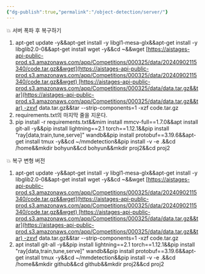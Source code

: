 ```yaml
---
{"dg-publish":true,"permalink":"/object-detection/server/"}
---
```


💥 서버 폭파 후 복구하기
1. apt-get update -y&&apt-get install -y libgl1-mesa-glx&&apt-get install -y libglib2.0-0&&apt-get install wget -y&&cd ~&&wget [https://aistages-api-public-prod.s3.amazonaws.com/app/Competitions/000325/data/20240902115340/code.tar.gz&&wget](https://aistages-api-public-prod.s3.amazonaws.com/app/Competitions/000325/data/20240902115340/code.tar.gz&&wget) [https://aistages-api-public-prod.s3.amazonaws.com/app/Competitions/000325/data/data.tar.gz&&tar](https://aistages-api-public-prod.s3.amazonaws.com/app/Competitions/000325/data/data.tar.gz&&tar) -zxvf data.tar.gz&&tar --strip-components=1 -xzf code.tar.gz
2. requirements.txt의 마지막 줄을 지운다.
3. pip install -r requirements.txt&&mim install mmcv-full==1.7.0&&apt install git-all -y&&pip install lightning==2.1 torch==1.12.1&&pip install "ray[data,train,tune,serve]" wandb&&pip install protobuf==3.19.6&&apt-get install tmux -y&&cd ~/mmdetection&&pip install -v -e .&&cd /home&&mkdir bohyun&&cd bohyun&&mkdir proj2&&cd proj2

💥 복구 변형 버전
1. apt-get update -y&&apt-get install -y libgl1-mesa-glx&&apt-get install -y libglib2.0-0&&apt-get install wget -y&&cd ~&&wget [https://aistages-api-public-prod.s3.amazonaws.com/app/Competitions/000325/data/20240902115340/code.tar.gz&&wget](https://aistages-api-public-prod.s3.amazonaws.com/app/Competitions/000325/data/20240902115340/code.tar.gz&&wget) [https://aistages-api-public-prod.s3.amazonaws.com/app/Competitions/000325/data/data.tar.gz&&tar](https://aistages-api-public-prod.s3.amazonaws.com/app/Competitions/000325/data/data.tar.gz&&tar) -zxvf data.tar.gz&&tar --strip-components=1 -xzf code.tar.gz
2. apt install git-all -y&&pip install lightning==2.1 torch==1.12.1&&pip install "ray[data,train,tune,serve]" wandb&&pip install protobuf==3.19.6&&apt-get install tmux -y&&cd ~/mmdetection&&pip install -v -e .&&cd /home&&mkdir github&&cd github&&mkdir proj2&&cd proj2